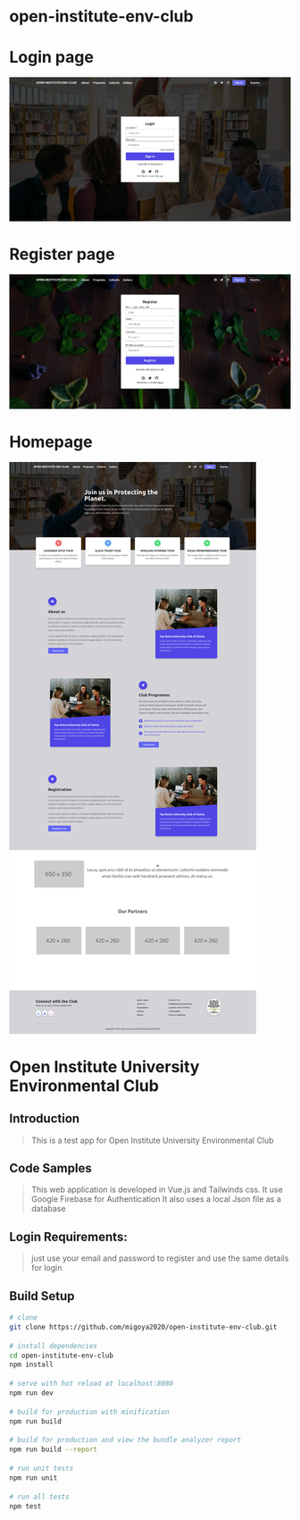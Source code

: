 # open-institute-env-club

# Login page
 
![Alt text](login.png "Optional title")


# Register page
![Alt text](register.png "Optional title")


# Homepage
 
![Alt text](fullpage.png "Optional title")


# Open Institute University Environmental Club

## Introduction

> This is a test  app for Open Institute University Environmental Club

## Code Samples

> This web application is developed in Vue.js  and Tailwinds css. It use Google Firebase for Authentication
It also uses a local Json file as a database

## Login Requirements:
> just use your email and password to  register 
> and use the same details for  login

 
## Build Setup

``` bash
# clone
git clone https://github.com/migoya2020/open-institute-env-club.git

# install dependencies
cd open-institute-env-club 
npm install

# serve with hot reload at localhost:8080
npm run dev

# build for production with minification
npm run build

# build for production and view the bundle analyzer report
npm run build --report

# run unit tests
npm run unit

# run all tests
npm test
```
